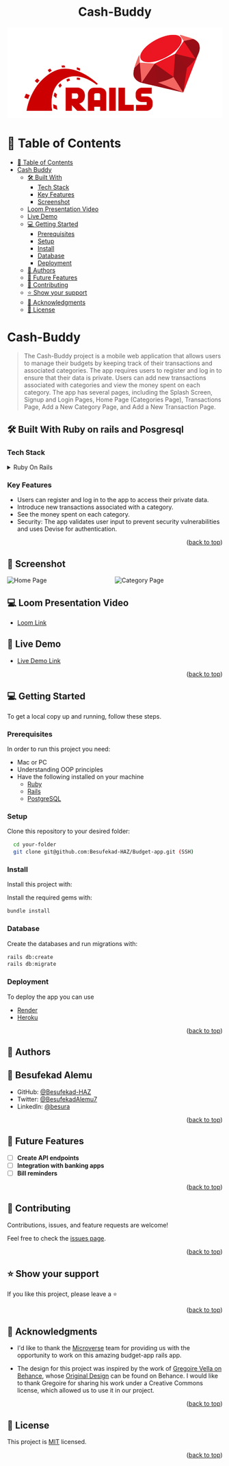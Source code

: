 <a name="readme-top"></a>
<h1 align='center'> Cash-Buddy</h1>

![Ruby on rails](image.png)

# 📗 Table of Contents

- [📗 Table of Contents](#-table-of-contents)
- [ Cash Buddy ](#-cash-buddy)
  - [🛠 Built With ](#-built-with-)
    - [Tech Stack ](#tech-stack-)
    - [Key Features ](#key-features-)
    - [Screenshot](#screenshot)
  - [Loom Presentation Video](#loom-video)
  - [Live Demo](#live-demo)
  - [💻 Getting Started ](#-getting-started-)
    - [Prerequisites](#prerequisites)
    - [Setup](#setup)
    - [Install](#install)
    - [Database](#database)
    - [Deployment](#deployment)
  - [👥 Authors ](#-authors-)
  - [🔭 Future Features ](#-future-features-)
  - [🤝 Contributing ](#-contributing-)
  - [⭐️ Show your support ](#️-show-your-support-)
  - [🙏 Acknowledgments ](#-acknowledgments-)
  - [📝 License ](#-license-)

<!-- PROJECT DESCRIPTION -->

# Cash-Buddy <a name="about-project"></a>
> The Cash-Buddy project is a mobile web application that allows users to manage their budgets by keeping track of their transactions and associated categories. The app requires users to register and log in to ensure that their data is private. Users can add new transactions associated with categories and view the money spent on each category. The app has several pages, including the Splash Screen, Signup and Login Pages, Home Page (Categories Page), Transactions Page, Add a New Category Page, and Add a New Transaction Page.


## 🛠 Built With <a name="built-with">Ruby on rails and Posgresql</a>
### Tech Stack <a name="tech-stack"></a>

<details>
  <summary>Ruby On Rails</summary>
  <ul>
    <li><a href="">Postgresql</a></li>
  </ul>
</details>

<!-- Features -->

### Key Features <a name="key-features"></a>

- Users can register and log in to the app to access their private data.
- Introduce new transactions associated with a category.
- See the money spent on each category.
- Security: The app validates user input to prevent security vulnerabilities and uses Devise for authentication.

<p align="right">(<a href="#readme-top">back to top</a>)</p>


## 🚀 Screenshot <a name="screenshot"></a>

<div style="display: flex; width: auto; justify-content: center; margin: 0 auto;">
  <img src="https://github.com/Besufekad-HAZ/Budget-app/assets/23375153/f32dd320-d42e-43d6-a832-37e328910b01" alt="Home Page" style="width: 50%;">
  <br />
  <img src="https://github.com/Besufekad-HAZ/Budget-app/assets/23375153/3e10cc84-0581-4b3d-bf36-5e132090bb42" alt="Category Page" style="width: 50%;">
</div>

## 💻 Loom Presentation Video <a name="loom-video"></a>

- [Loom Link](https://www.loom.com/share/94fecffcd31e42e0b81826360b23b6a2)


## 🚀 Live Demo <a name="live-demo"></a>

- [Live Demo Link](https://cash-buddy.onrender.com/)

<p align="right">(<a href="#readme-top">back to top</a>)</p>

<!-- GETTING STARTED -->

## 💻 Getting Started <a name="getting-started"></a>

To get a local copy up and running, follow these steps.

### Prerequisites

In order to run this project you need:

- Mac or PC
- Understanding OOP principles
- Have the following installed on your machine
    - [Ruby](https://www.ruby-lang.org/en/)
    - [Rails](https://rubyonrails.org/)
    - [PostgreSQL](https://www.postgresql.org/)

### Setup

Clone this repository to your desired folder:

```sh
  cd your-folder
  git clone git@github.com:Besufekad-HAZ/Budget-app.git (SSH)
```

### Install

Install this project with:

Install the required gems with:

```sh
bundle install
```

### Database

Create the databases and run migrations with:

```sh
rails db:create
rails db:migrate
```


### Deployment

To deploy the app you can use

- [Render](https://www.render.com/)
- [Heroku](https://www.heroku.com/)

<p align="right">(<a href="#readme-top">back to top</a>)</p>

<!-- AUTHORS -->

## 👥 Authors <a name="authors"></a>


## <a> 👤 Besufekad Alemu </a>

- GitHub: [@Besufekad-HAZ](https://github.com/Besufekad-HAZ)
- Twitter: [@BesufekadAlemu7](https://twitter.com/BesufekadAlemu7)
- LinkedIn: [@besura](www.linkedin.com/in/besura)

<p align="right">(<a href="#readme-top">back to top</a>)</p>

<!-- FUTURE FEATURES -->

## 🔭 Future Features <a name="future-features"></a>

- [ ] **Create API endpoints**
- [ ] **Integration with banking apps**
- [ ] **Bill reminders**

<p align="right">(<a href="#readme-top">back to top</a>)</p>

<!-- CONTRIBUTING -->

## 🤝 Contributing <a name="contributing"></a>

Contributions, issues, and feature requests are welcome!

Feel free to check the [issues page](https://github.com/Besufekad-HAZ/Budget-app/issues).

<p align="right">(<a href="#readme-top">back to top</a>)</p>

<!-- SUPPORT -->

## ⭐️ Show your support <a name="support"></a>

If you like this project, please leave a ⭐️

<p align="right">(<a href="#readme-top">back to top</a>)</p>

<!-- ACKNOWLEDGEMENTS -->

## 🙏 Acknowledgments <a name="acknowledgements"></a>

- I'd like to thank the [Microverse](https://www.microverse.org/) team for providing us with the opportunity to work on this amazing budget-app rails app.

- The design for this project was inspired by the work of [Gregoire Vella on Behance](https://www.behance.net/gregoirevella), whose [Original Design](https://www.behance.net/gallery/19759151/Snapscan-iOs-design-and-branding?tracking_source=) can be found on Behance. I would like to thank Gregoire for sharing his work under a Creative Commons license, which allowed us to use it in our project.

<p align="right">(<a href="#readme-top">back to top</a>)</p>

## 📝 License <a name="license"></a>

This project is [MIT](https://github.com/Besufekad-HAZ/Budget-app/blob/dev/LICENSE) licensed.

<p align="right">(<a href="#readme-top">back to top</a>)</p>
